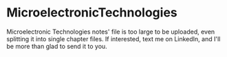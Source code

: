 # MicroelectronicTechnologies
Microelectronic Technologies notes' file is too large to be uploaded, even splitting it into single chapter files. If interested, text me on LinkedIn, and I'll be more than glad to send it to you.
